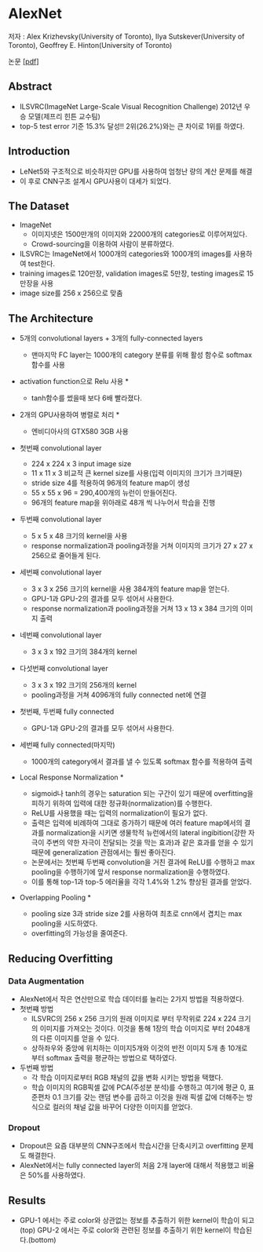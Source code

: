 # AlexNet
저자 : Alex Krizhevsky(University of Toronto), Ilya Sutskever(University of Toronto), Geoffrey E. Hinton(University of Toronto)

논문 [[pdf]](http://papers.nips.cc/paper/4824-imagenet-classification-with-deep-convolutional-neural-networks.pdf)

## Abstract
- ILSVRC(ImageNet Large-Scale Visual Recognition Challenge) 2012년 우승 모델(제프리 힌튼 교수팀)
- top-5 test error 기준 15.3% 달성!! 2위(26.2%)와는 큰 차이로 1위를 하였다.

## Introduction
- LeNet5와 구조적으로 비슷하지만 GPU를 사용하여 엄청난 량의 계산 문제를 해결 
- 이 후로 CNN구조 설계시 GPU사용이 대세가 되었다.

## The Dataset
- ImageNet
    - 이미지넷은 1500만개의 이미지와 22000개의 categories로 이루어져있다.
    - Crowd-sourcing을 이용하여 사람이 분류하였다.
- ILSVRC는 ImageNet에서 1000개의 categories와 1000개의 images를 사용하여 test한다.
- training images로 120만장, validation images로 5만장, testing images로 15만장을 사용
- image size를 256 x 256으로 맞춤 

## The Architecture
- 5개의 convolutional layers + 3개의 fully-connected layers
    - 맨마지막 FC layer는 1000개의 category 분류를 위해 활성 함수로 softmax 함수를 사용
- activation function으로 Relu 사용 *
    - tanh함수를 썼을때 보다 6배 빨라졌다.
- 2개의 GPU사용하여 병렬로 처리 *
    - 엔비디아사의 GTX580 3GB 사용
- 첫번째 convolutional layer
    - 224 x 224 x 3 input image size
    - 11 x 11 x 3 비교적 큰 kernel size를 사용(입력 이미지의 크기가 크기때문)
    - stride size 4를 적용하여 96개의 feature map이 생성
    - 55 x 55 x 96 = 290,400개의 뉴런이 만들어진다.
    - 96개의 feature map을 위아래로 48개 씩 나누어서 학습을 진행

- 두번째 convolutional layer
    - 5 x 5 x 48 크기의 kernel을 사용
    - response normalization과 pooling과정을 거쳐 이미지의 크기가 27 x 27 x 256으로 줄어들게 된다.
- 세번째 convolutional layer
    - 3 x 3 x 256 크기의 kernel을 사용 384개의 feature map을 얻는다.
    - GPU-1과 GPU-2의 결과를 모두 섞어서 사용한다.
    - response normalization과 pooling과정을 거쳐 13 x 13 x 384 크기의 이미지 출력
- 네번째 convolutional layer
    - 3 x 3 x 192 크기의 384개의 kernel 
- 다섯번째 convolutional layer
    - 3 x 3 x 192 크기의 256개의 kernel
    - pooling과정을 거쳐 4096개의 fully connected net에 연결
- 첫번째, 두번째 fully connected
    - GPU-1과 GPU-2의 결과를 모두 섞어서 사용한다.
- 세번째 fully connected(마지막)
    - 1000개의 category에서 결과를 낼 수 있도록 softmax 함수를 적용하여 출력

- Local Response Normalization *
    - sigmoid나 tanh의 경우는 saturation 되는 구간이 있기 때문에 overfitting을 피하기 위하여 입력에 대한 정규화(normalization)를 수행한다.
    - ReLU를 사용했을 때는 입력의 normalization이 필요가 없다. 
    - 출력은 입력에 비례하여 그대로 증가하기 때문에 여러 feature map에서의 결과를 normalization을 시키면 생물학적 뉴런에서의 lateral ingibition(강한 자극이 주변의 약한 자극이 전달되는 것을 막는 효과)과 같은 효과를 얻을 수 있기 때문에 generalization 관점에서는 훨씬 좋아진다.
    - 논문에서는 첫번째 두번째 convolution을 거친 결과에 ReLU를 수행하고 max pooling을 수행하기에 앞서 response normalization을 수행하였다.
    - 이를 통해 top-1과 top-5 에러율을 각각 1.4%와 1.2% 향상된 결과를 얻었다.
- Overlapping Pooling *
    - pooling size 3과 stride size 2를 사용하여 최초로 cnn에서 겹치는 max pooling을 시도하였다.
    - overfitting의 가능성을 줄여준다.

## Reducing Overfitting
### Data Augmentation
- AlexNet에서 작은 연산만으로 학습 데이터를 늘리는 2가지 방법을 적용하였다.
- 첫번쨰 방법
    - ILSVRC의 256 x 256 크기의 원래 이미지로 부터 무작위로 224 x 224 크기의 이미지를 가져오는 것이다. 이것을 통해 1장의 학습 이미지로 부터 2048개의 다른 이미지를 얻을 수 있다.
    - 상하좌우와 중앙에 위치하는 이미지5개와 이것의 반전 이미지 5개 총 10개로 부터 softmax 출력을 평균하는 방법으로 택하였다.
- 두번째 방법
    - 각 학습 이미지로부터 RGB 채널의 값을 변화 시키는 방법을 택했다.
    - 학습 이미지의 RGB픽셀 값에 PCA(주성분 분석)를 수행하고 여기에 평균 0, 표준편차 0.1 크기를 갖는 랜덤 변수를 곱하고 이것을 원래 픽셀 값에 더해주는 방식으로 컬러의 채널 값을 바꾸어 다양한 이미지를 얻었다.

### Dropout
- Dropout은 요즘 대부분의 CNN구조에서 학습시간을 단축시키고 overfitting 문제도 해결한다.
- AlexNet에서는 fully connected layer의 처음 2개 layer에 대해서 적용했고 비율은 50%를 사용하였다.

## Results
- GPU-1 에서는 주로 color와 상관없는 정보를 추출하기 위한 kernel이 학습이 되고(top) GPU-2 에서는 주로 color와 관련된 정보를 추출하기 위한 kernel이 학습된다.(bottom)
